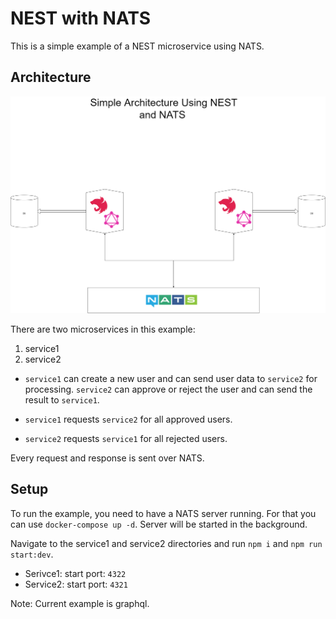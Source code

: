 # NEST with NATS

This is a simple example of a NEST microservice using NATS.

## Architecture

![NEST NATS](./assets/nats-nest-example.png)

There are two microservices in this example:
1. service1
2. service2

- `service1` can create a new user and can send user data to `service2` for processing.
`service2` can approve or reject the user and can send the result to `service1`.

- `service1` requests `service2` for all approved users.

- `service2` requests `service1` for all rejected users.

Every request and response is sent over NATS.

## Setup

To run the example, you need to have a NATS server running. For that you can use `docker-compose up -d`. Server will be started in the background.

Navigate to the service1 and service2 directories and run `npm i` and `npm run start:dev`.

- Serivce1: start port: `4322`
- Service2: start port: `4321`

Note: Current example is graphql.